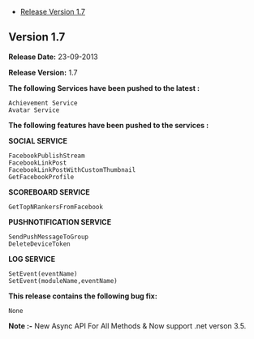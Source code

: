 * [Release Version 1.7](https://github.com/shephertz/App42_CSHARP_SDK/blob/1.x/Change%20Log.md#version-17)

## Version 1.7

**Release Date:** 23-09-2013

**Release Version:** 1.7

**The following Services have been pushed to the latest :**

```
Achievement Service
Avatar Service
```

**The following features have been pushed to the services :**

**SOCIAL SERVICE**

```
FacebookPublishStream
FacebookLinkPost
FacebookLinkPostWithCustomThumbnail
GetFacebookProfile
```

**SCOREBOARD SERVICE**

```
GetTopNRankersFromFacebook
```

**PUSHNOTIFICATION SERVICE**

```
SendPushMessageToGroup
DeleteDeviceToken
```

**LOG SERVICE**

```
SetEvent(eventName)
SetEvent(moduleName,eventName)
```


**This release contains the following bug fix:**

```
None
```

**Note :-** New Async API For All Methods & Now support .net verson 3.5.
